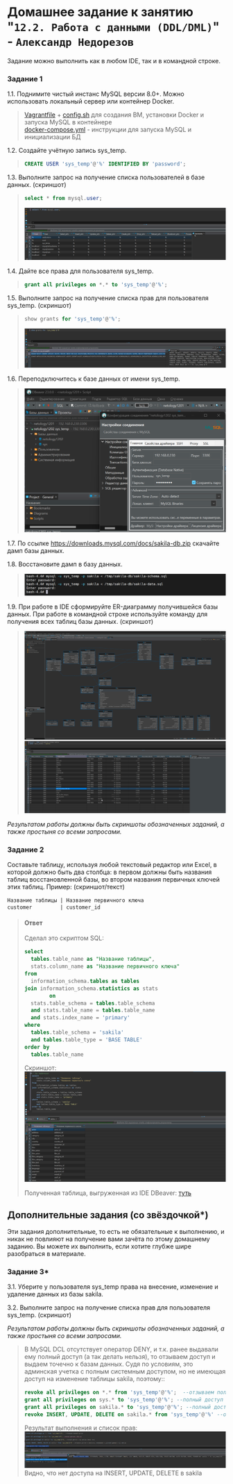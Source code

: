 # Домашнее задание к занятию "`12.2. Работа с данными (DDL/DML)`" - `Александр Недорезов`

Задание можно выполнить как в любом IDE, так и в командной строке.

### Задание 1
1.1. Поднимите чистый инстанс MySQL версии 8.0+. Можно использовать локальный сервер или контейнер Docker.  
> [Vagrantfile](https://github.com/smutosey/12-02-ddl-dml/blob/main/vagrant/Vagrantfile) + [config.sh](https://github.com/smutosey/12-02-ddl-dml/blob/main/vagrant/config.sh) для создания ВМ, установки Docker и запуска MySQL в контейнере  
> [docker-compose.yml](https://github.com/smutosey/12-02-ddl-dml/blob/main/docker-compose.yml) - инструкции для запуска MySQL и инициализации БД   

1.2. Создайте учётную запись sys_temp. 
> ```sql
> CREATE USER 'sys_temp'@'%' IDENTIFIED BY 'password';
> ```  

1.3. Выполните запрос на получение списка пользователей в базе данных. (скриншот)
> ```sql
> select * from mysql.user;
> ```  
> ![img](https://github.com/smutosey/12-02-ddl-dml/blob/main/img/1-03.png)  

1.4. Дайте все права для пользователя sys_temp.   
> ```sql
> grant all privileges on *.* to 'sys_temp'@'%';
> ``` 

1.5. Выполните запрос на получение списка прав для пользователя sys_temp. (скриншот)  
> ```sql
> show grants for 'sys_temp'@'%';
> ``` 
> ![img](https://github.com/smutosey/12-02-ddl-dml/blob/main/img/1-05.png)  

1.6. Переподключитесь к базе данных от имени sys_temp.  
> ![img](https://github.com/smutosey/12-02-ddl-dml/blob/main/img/1-06.png)  

1.7. По ссылке https://downloads.mysql.com/docs/sakila-db.zip скачайте дамп базы данных.  

1.8. Восстановите дамп в базу данных.
> ![img](https://github.com/smutosey/12-02-ddl-dml/blob/main/img/1-08.png)  

1.9. При работе в IDE сформируйте ER-диаграмму получившейся базы данных. При работе в командной строке используйте команду для получения всех таблиц базы данных. (скриншот)  
> ![img](https://github.com/smutosey/12-02-ddl-dml/blob/main/img/1-09.png)  
> ![img](https://github.com/smutosey/12-02-ddl-dml/blob/main/img/1-09-2.png)  


*Результатом работы должны быть скриншоты обозначенных заданий, а также простыня со всеми запросами.*


### Задание 2
Составьте таблицу, используя любой текстовый редактор или Excel, в которой должно быть два столбца: в первом должны быть названия таблиц восстановленной базы, во втором названия первичных ключей этих таблиц. Пример: (скриншот/текст)
```
Название таблицы | Название первичного ключа
customer         | customer_id
```
> #### Ответ
> Сделал это скриптом SQL:  
> ```sql
> select
> 	tables.table_name as "Название таблицы",
> 	stats.column_name as "Название первичного ключа"
> from
> 	information_schema.tables as tables
> join information_schema.statistics as stats
>         on
> 	stats.table_schema = tables.table_schema
> 	and stats.table_name = tables.table_name
> 	and stats.index_name = 'primary'
> where
> 	tables.table_schema = 'sakila'
> 	and tables.table_type = 'BASE TABLE'
> order by
> 	tables.table_name
> ```   
> 
> Скриншот:  
> ![img](https://github.com/smutosey/12-02-ddl-dml/blob/main/img/2-01.png) 
>   
> Полученная таблица, выгруженная из IDE DBeaver: [туть](https://github.com/smutosey/12-02-databases/blob/main/nedorezov_202303121953-1678625633403.csv) 




## Дополнительные задания (со звёздочкой*)
Эти задания дополнительные, то есть не обязательные к выполнению, и никак не повлияют на получение вами зачёта по этому домашнему заданию. Вы можете их выполнить, если хотите глубже шире разобраться в материале.

### Задание 3*
3.1. Уберите у пользователя sys_temp права на внесение, изменение и удаление данных из базы sakila.

3.2. Выполните запрос на получение списка прав для пользователя sys_temp. (скриншот)

*Результатом работы должны быть скриншоты обозначенных заданий, а также простыня со всеми запросами.*

> В MySQL DCL отсутствует оператор DENY, и т.к. ранее выдавали ему полный доступ (а так делать нельзя), то отзываем доступ и выдаем точечно к базам данных. Судя по условиям, это админская учетка с полным системным доступом, но не имеющая доступ на изменение таблицы sakila, поэтому::
> ```sql
> revoke all privileges on *.* from 'sys_temp'@'%';  --отзываем полный доступ
> grant all privileges on sys.* to 'sys_temp'@'%'; --полный доступ к БД sys
> grant all privileges on sakila.* to 'sys_temp'@'%'; --полный доступ к БД sakila  (пока что)
> revoke INSERT, UPDATE, DELETE on sakila.* from 'sys_temp'@'%' --отзываем доступ к внесению, изменению и удалению данных в БД sakila
> ``` 
> Результат выполнения и список прав:
> ![img](https://github.com/smutosey/12-02-ddl-dml/blob/main/img/3-01.png)  
> Видно, что нет доступа на INSERT, UPDATE, DELETE в sakila 